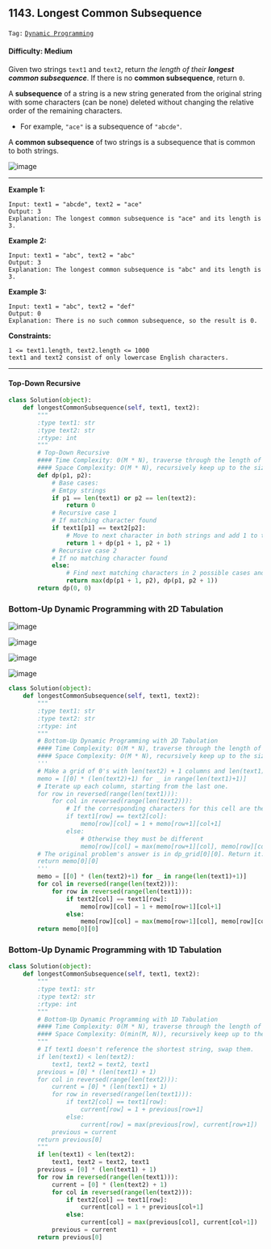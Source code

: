 ## 1143. Longest Common Subsequence

```Tag:``` [```Dynamic Programming```](https://github.com/quananhle/Python/blob/main/Software%20Engineering%20Practicing/Concepts/Dynamic%20Programming/README.md)

#### Difficulty: Medium

Given two strings ```text1``` and ```text2```, return _the length of their __longest common subsequence___. If there is no __common subsequence__, return ```0```.

A __subsequence__ of a string is a new string generated from the original string with some characters (can be none) deleted without changing the relative order of the remaining characters.

- For example, ```"ace"``` is a subsequence of ```"abcde"```.

A __common subsequence__ of two strings is a subsequence that is common to both strings.

![image](https://user-images.githubusercontent.com/35042430/208002321-3291acc0-dfa9-4f85-9298-bf4432120093.png)

---

__Example 1:__

```
Input: text1 = "abcde", text2 = "ace" 
Output: 3  
Explanation: The longest common subsequence is "ace" and its length is 3.
```

__Example 2:__

```
Input: text1 = "abc", text2 = "abc"
Output: 3
Explanation: The longest common subsequence is "abc" and its length is 3.
```

__Example 3:__

```
Input: text1 = "abc", text2 = "def"
Output: 0
Explanation: There is no such common subsequence, so the result is 0.
```

__Constraints:__

```
1 <= text1.length, text2.length <= 1000
text1 and text2 consist of only lowercase English characters.
```

---

#### Top-Down Recursive

```Python
class Solution(object):
    def longestCommonSubsequence(self, text1, text2):
        """
        :type text1: str
        :type text2: str
        :rtype: int
        """
        # Top-Down Recursive
        #### Time Complexity: 0(M * N), traverse through the length of 2 input lists
        #### Space Complexity: O(M * N), recursively keep up to the size until base cases reached
        def dp(p1, p2):
            # Base cases:
            # Emtpy strings
            if p1 == len(text1) or p2 == len(text2):
                return 0
            # Recursive case 1
            # If matching character found
            if text1[p1] == text2[p2]:
                # Move to next character in both strings and add 1 to the count
                return 1 + dp(p1 + 1, p2 + 1)
            # Recursive case 2
            # If no matching character found
            else:
                # Find next matching characters in 2 possible cases and keep the maximum count
                return max(dp(p1 + 1, p2), dp(p1, p2 + 1))
        return dp(0, 0)
```

### Bottom-Up Dynamic Programming with 2D Tabulation

![image](https://user-images.githubusercontent.com/35042430/208011171-794c5f80-5eb6-45ca-8965-6fdca7342480.png)

![image](https://user-images.githubusercontent.com/35042430/208011232-3b018ed9-1771-4254-b359-670dc95126cd.png)

![image](https://user-images.githubusercontent.com/35042430/208011263-0295a76d-c516-4a97-bbee-d5119743b3e1.png)

![image](https://user-images.githubusercontent.com/35042430/208011302-7d743aee-1b29-4bbb-af51-4b41225c2314.png)

```Python
class Solution(object):
    def longestCommonSubsequence(self, text1, text2):
        """
        :type text1: str
        :type text2: str
        :rtype: int
        """
        # Bottom-Up Dynamic Programming with 2D Tabulation
        #### Time Complexity: 0(M * N), traverse through the length of 2 input lists
        #### Space Complexity: O(M * N), recursively keep up to the size until base cases reached
        '''
        # Make a grid of 0's with len(text2) + 1 columns and len(text1) + 1 rows.        
        memo = [[0] * (len(text2)+1) for _ in range(len(text1)+1)]
        # Iterate up each column, starting from the last one.
        for row in reversed(range(len(text1))):
            for col in reversed(range(len(text2))):
                # If the corresponding characters for this cell are the same
                if text1[row] == text2[col]:
                    memo[row][col] = 1 + memo[row+1][col+1]
                else:
                    # Otherwise they must be different
                    memo[row][col] = max(memo[row+1][col], memo[row][col+1])
        # The original problem's answer is in dp_grid[0][0]. Return it.
        return memo[0][0]
        '''
        memo = [[0] * (len(text2)+1) for _ in range(len(text1)+1)]
        for col in reversed(range(len(text2))):
            for row in reversed(range(len(text1))):
                if text2[col] == text1[row]:
                    memo[row][col] = 1 + memo[row+1][col+1]
                else:
                    memo[row][col] = max(memo[row+1][col], memo[row][col+1])
        return memo[0][0]
```

### Bottom-Up Dynamic Programming with 1D Tabulation

```Python
class Solution(object):
    def longestCommonSubsequence(self, text1, text2):
        """
        :type text1: str
        :type text2: str
        :rtype: int
        """
        # Bottom-Up Dynamic Programming with 1D Tabulation
        #### Time Complexity: 0(M * N), traverse through the length of 2 input lists
        #### Space Complexity: O(min(M, N)), recursively keep up to the size of shorter string
        """
        # If text1 doesn't reference the shortest string, swap them.
        if len(text1) < len(text2):
            text1, text2 = text2, text1
        previous = [0] * (len(text1) + 1)
        for col in reversed(range(len(text2))):
            current = [0] * (len(text1) + 1)
            for row in reversed(range(len(text1))):
                if text2[col] == text1[row]:
                    current[row] = 1 + previous[row+1]
                else:
                    current[row] = max(previous[row], current[row+1])
            previous = current
        return previous[0]
        """
        if len(text1) < len(text2):
            text1, text2 = text2, text1
        previous = [0] * (len(text1) + 1)
        for row in reversed(range(len(text1))):
            current = [0] * (len(text2) + 1)
            for col in reversed(range(len(text2))):
                if text2[col] == text1[row]:
                    current[col] = 1 + previous[col+1]
                else:
                    current[col] = max(previous[col], current[col+1])
            previous = current
        return previous[0]   
```
